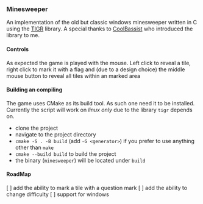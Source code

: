 ### Minesweeper

An implementation of the old but classic windows minesweeper written in C using the [TIGR](https://github.com/erkkah/tigr) library. A special thanks to [CoolBassist](https://github.com/CoolBassist) who introduced the library to me.

#### Controls

As expected the game is played with the mouse. Left click to reveal a tile, right click to mark it with a flag and (due to a design choice) the middle mouse button to reveal all tiles within an marked area

#### Building an compiling

The game uses CMake as its build tool. As such one need it to be installed. Currently the script will work on _linux only_ due to the library `tigr` depends on.

- clone the project
- navigate to the project directory
- `cmake -S . -B build` (add `-G <generator>`) if you prefer to use anything other than `make`
- `cmake --build build` to build the project
- the binary (`minesweeper`) will be located under `build`

#### RoadMap

[ ] add the ability to mark a tile with a question mark
[ ] add the ability to change difficulty
[ ] support for windows